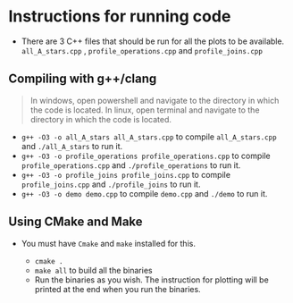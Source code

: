 # Instructions for running code

- There are 3 C++ files that should be run for all the plots to be available.
  `all_A_stars.cpp` , `profile_operations.cpp` and `profile_joins.cpp`

## Compiling with g++/clang

> In windows, open powershell and navigate to the directory in which the code is
> located. In linux, open terminal and navigate to the directory in which the
> code is located.

- `g++ -O3 -o all_A_stars all_A_stars.cpp` to compile `all_A_stars.cpp` and
  `./all_A_stars` to run it.
- `g++ -O3 -o profile_operations profile_operations.cpp` to compile
  `profile_operations.cpp` and `./profile_operations` to run it.
- `g++ -O3 -o profile_joins profile_joins.cpp` to compile `profile_joins.cpp`
  and `./profile_joins` to run it.
- `g++ -O3 -o demo demo.cpp` to compile `demo.cpp` and `./demo` to run it.

## Using CMake and Make

- You must have `Cmake` and `make` installed for this.

  - `cmake .`
  - `make all` to build all the binaries
  - Run the binaries as you wish. The instruction for plotting will be printed
    at the end when you run the binaries.
